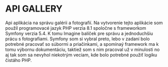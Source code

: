  # API GALLERY

Api aplikácia na správu galérii a fotografií. Na vytvorenie tejto aplikácie som použil programovacé jazyk PHP verzia 8.1 spoločne s frameworkom Symfony verzia 5.4. K tomu Imagine balíček pre správu a jednoduchšiu prácu s fotografiami. Symfony som si vybral preto, lebo v zadaní bolo potrebné pracovať so súbormi a priačinkami, a spomínaý framework ma k tomu výbornu dokumentáciu, taktiež som s nim pracoval už v minulosti no aj tak som sa nevyhol niekotrým veciam, kde bolo potrebné použiť logiku čistáho PHP. 
